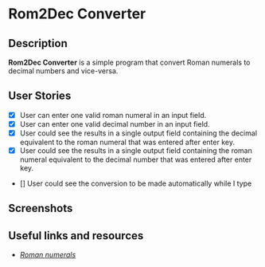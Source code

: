 # **Rom2Dec Converter**

## **Description**

**Rom2Dec Converter** is a simple program that convert Roman numerals to decimal numbers and vice-versa.

## **User Stories**

+ [x] User can enter one valid roman numeral in an input field.
+ [x] User can enter one valid decimal number in an input field.
+ [x] User could see the results in a single output field containing the decimal equivalent to the roman numeral that was entered after enter key.
+ [x] User could see the results in a single output field containing the roman numeral equivalent to the decimal number that was entered after enter key.
+ [] User could see the conversion to be made automatically while I type

## **Screenshots**

## **Useful links and resources**

+ *[Roman numerals](https://en.wikipedia.org/wiki/Roman_numerals)*